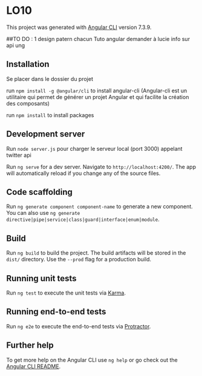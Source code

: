 
# LO10

This project was generated with [Angular CLI](https://github.com/angular/angular-cli) version 7.3.9.

##TO DO :
1 design patern chacun
Tuto angular
demander à lucie info sur api ung


## Installation
Se placer dans le dossier du projet

run `npm install -g @angular/cli` to install angular-cli   (Angular-cli est un utilitaire qui permet de générer un projet Angular et qui facilite la création des composants)

run `npm install` to install packages

## Development server

Run `node server.js` pour charger le serveur local (port 3000) appelant twitter api

Run `ng serve` for a dev server. Navigate to `http://localhost:4200/`. The app will automatically reload if you change any of the source files.

## Code scaffolding

Run `ng generate component component-name` to generate a new component. You can also use `ng generate directive|pipe|service|class|guard|interface|enum|module`.

## Build

Run `ng build` to build the project. The build artifacts will be stored in the `dist/` directory. Use the `--prod` flag for a production build.

## Running unit tests

Run `ng test` to execute the unit tests via [Karma](https://karma-runner.github.io).

## Running end-to-end tests

Run `ng e2e` to execute the end-to-end tests via [Protractor](http://www.protractortest.org/).

## Further help

To get more help on the Angular CLI use `ng help` or go check out the [Angular CLI README](https://github.com/angular/angular-cli/blob/master/README.md).
